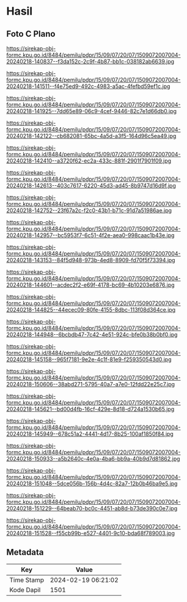 # Hasil

## Foto C Plano

https://sirekap-obj-formc.kpu.go.id/8484/pemilu/pdpr/15/09/07/20/07/1509072007004-20240218-140837--f3da152c-2c9f-4b87-bb1c-038182ab6639.jpg

https://sirekap-obj-formc.kpu.go.id/8484/pemilu/pdpr/15/09/07/20/07/1509072007004-20240218-141511--f4e75ed9-492c-4983-a5ac-4fefbd59ef1c.jpg

https://sirekap-obj-formc.kpu.go.id/8484/pemilu/pdpr/15/09/07/20/07/1509072007004-20240218-141925--7dd65e89-06c9-4cef-9446-82c7e1d66db0.jpg

https://sirekap-obj-formc.kpu.go.id/8484/pemilu/pdpr/15/09/07/20/07/1509072007004-20240218-142122--cb682081-65bc-4a5d-a3f5-164d96c5ea49.jpg

https://sirekap-obj-formc.kpu.go.id/8484/pemilu/pdpr/15/09/07/20/07/1509072007004-20240218-142410--a3720f62-ec2a-433c-881f-2901f7901f09.jpg

https://sirekap-obj-formc.kpu.go.id/8484/pemilu/pdpr/15/09/07/20/07/1509072007004-20240218-142613--403c7617-6220-45d3-ad45-8b9747d16d9f.jpg

https://sirekap-obj-formc.kpu.go.id/8484/pemilu/pdpr/15/09/07/20/07/1509072007004-20240218-142752--23f67a2c-f2c0-43b1-b71c-91d7a51986ae.jpg

https://sirekap-obj-formc.kpu.go.id/8484/pemilu/pdpr/15/09/07/20/07/1509072007004-20240218-142957--bc5953f7-6c51-4f2e-aea0-998caac1b43e.jpg

https://sirekap-obj-formc.kpu.go.id/8484/pemilu/pdpr/15/09/07/20/07/1509072007004-20240218-143153--84f5d948-973b-4ed8-8909-fd70f5f73394.jpg

https://sirekap-obj-formc.kpu.go.id/8484/pemilu/pdpr/15/09/07/20/07/1509072007004-20240218-144601--acdec2f2-e69f-4178-bc69-4b10203e6876.jpg

https://sirekap-obj-formc.kpu.go.id/8484/pemilu/pdpr/15/09/07/20/07/1509072007004-20240218-144825--44ecec09-80fe-4155-8dbc-113f08d364ce.jpg

https://sirekap-obj-formc.kpu.go.id/8484/pemilu/pdpr/15/09/07/20/07/1509072007004-20240218-144948--6bcbdb47-7c42-4e51-924c-bfe0b38b0bf0.jpg

https://sirekap-obj-formc.kpu.go.id/8484/pemilu/pdpr/15/09/07/20/07/1509072007004-20240218-145158--965f7181-9e2e-4c1f-81e9-f259350543d0.jpg

https://sirekap-obj-formc.kpu.go.id/8484/pemilu/pdpr/15/09/07/20/07/1509072007004-20240218-150606--38abd271-5795-40a7-a7e0-12fdd22e25c7.jpg

https://sirekap-obj-formc.kpu.go.id/8484/pemilu/pdpr/15/09/07/20/07/1509072007004-20240218-145621--bd00d4fb-16cf-429e-8d18-d724a1530b65.jpg

https://sirekap-obj-formc.kpu.go.id/8484/pemilu/pdpr/15/09/07/20/07/1509072007004-20240218-145949--678c51a2-4441-4d17-8b25-100af1850f84.jpg

https://sirekap-obj-formc.kpu.go.id/8484/pemilu/pdpr/15/09/07/20/07/1509072007004-20240218-150933--a5b2640c-4e0a-4ba6-bb9a-40b9d7d81862.jpg

https://sirekap-obj-formc.kpu.go.id/8484/pemilu/pdpr/15/09/07/20/07/1509072007004-20240218-151048--5dce056b-156b-4d4c-82a7-12b0b46ba9e5.jpg

https://sirekap-obj-formc.kpu.go.id/8484/pemilu/pdpr/15/09/07/20/07/1509072007004-20240218-151229--64beab70-bc0c-4451-ab8d-b73de390c0e7.jpg

https://sirekap-obj-formc.kpu.go.id/8484/pemilu/pdpr/15/09/07/20/07/1509072007004-20240218-151528--f55cb99b-e527-4401-9c10-bda68f789003.jpg


## Metadata

| Key        | Value               |
| ---------- | ------------------- |
| Time Stamp | 2024-02-19 06:21:02 |
| Kode Dapil | 1501                |



